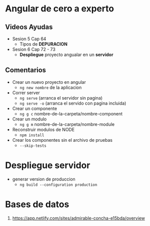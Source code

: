 # Angular de cero a experto

## Videos Ayudas
  * Sesion 5 Cap 64  
    - Tipos de **DEPURACION** 
  * Sesion 6 Cap 72 - 73
    - **Despliegue** proyecto angualar en un **servidor** 


## Comentarios
  * Crear un nuevo proyecto en angular
    - `ng new nombre` de la aplicacion 
  * Correr server
    - `ng serve` (arranca el servidor sin pagina)
    - `ng serve -o` (arranca el servido con pagina incluida)
  * Crear un componente
    - `ng g c` nombre-de-la-carpeta/nombre-component
  * Crear un modulo
    - `ng g m` nombre-de-la-carpeta/nombre-module
  * Reconstruir modulos de NODE
    - `npm install`
  * Crear los componentes sin el archivo de pruebas
    - `--skip-tests`


# Despliegue servidor
 * generar version de produccion
   - `ng build --configuration production`

# Bases de datos
  1.  https://app.netlify.com/sites/admirable-concha-e15bda/overview 
 
